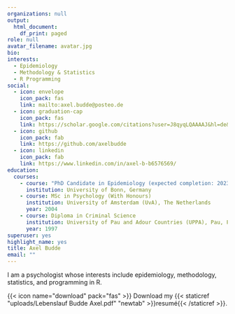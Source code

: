 ```yaml
---
organizations: null
output:
  html_document:
    df_print: paged
role: null
avatar_filename: avatar.jpg
bio: 
interests:
  - Epidemiology
  - Methodology & Statistics
  - R Programming
social:
  - icon: envelope
    icon_pack: fas
    link: mailto:axel.budde@posteo.de
  - icon: graduation-cap
    icon_pack: fas
    link: https://scholar.google.com/citations?user=J8qyqLQAAAAJ&hl=de&oi=sra
  - icon: github
    icon_pack: fab
    link: https://github.com/axelbudde
  - icon: linkedin
    icon_pack: fab
    link: https://www.linkedin.com/in/axel-b-b6576569/
education:
  courses:
    - course: "PhD Candidate in Epidemiology (expected completion: 2023)"
      institution: University of Bonn, Germany
    - course: MSc in Psychology (With Honours)
      institution: University of Amsterdam (UvA), The Netherlands
      year: 2004
    - course: Diploma in Criminal Science
      institution: University of Pau and Adour Countries (UPPA), Pau, France
      year: 1997
superuser: yes
highlight_name: yes
title: Axel Budde
email: ""
---
```

I am a psychologist whose interests include epidemiology, methodology, statistics, and programming in R.

{{< icon name="download" pack="fas" >}} Download my {{< staticref "uploads/Lebenslauf Budde Axel.pdf" "newtab" >}}resumé{{< /staticref >}}.
